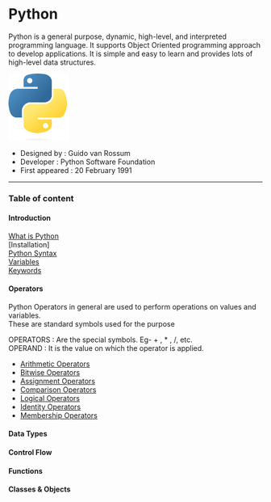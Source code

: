 # Python
Python is a general purpose, dynamic, high-level, and interpreted programming language. It supports Object Oriented programming approach to develop applications. It is simple and easy to learn and provides lots of high-level data structures.

<img src="https://github.com/imsrikanth/Python/blob/main/assets/images/Python-logo-notext.svg.png" alt="Python" width="120" hight="120">


- Designed by : Guido van Rossum
- Developer : Python Software Foundation
- First appeared : 20 February 1991

---
### Table of content

#### Introduction
[What is Python](https://github.com/imsrikanth/Python/blob/main/Introduction/what%20is%20python.md)  
[Installation]  
[Python Syntax](https://github.com/imsrikanth/Python/blob/main/Introduction/Python%20Syntax.md)  
[Variables](https://github.com/imsrikanth/Python/blob/main/Introduction/variables.md)  
[Keywords](https://github.com/imsrikanth/Python/blob/main/Introduction/keywords.md)

#### Operators

Python Operators in general are used to perform operations on values and variables.   
These are standard symbols used for the purpose  

 OPERATORS : Are the special symbols. Eg- + , * , /, etc.  
 OPERAND : It is the value on which the operator is applied.  


- [Arithmetic Operators](https://github.com/imsrikanth/Python/blob/main/operators/Arithmetic%20Operators.md)
- [Bitwise Operators](https://github.com/imsrikanth/Python/blob/main/operators/Bitwise%20Operators.md)
- [Assignment Operators](https://github.com/imsrikanth/Python/blob/main/operators/Assignment%20Operators.md)
- [Comparison Operators](https://github.com/imsrikanth/Python/blob/main/operators/Comparison%20Operators.md)
- [Logical Operators](https://github.com/imsrikanth/Python/blob/main/operators/Logical%20Operators.md)
- [Identity Operators](https://github.com/imsrikanth/Python/blob/main/operators/Identity%20Operators.md)
- [Membership Operators](https://github.com/imsrikanth/Python/blob/main/operators/Membership%20Operators.md)




#### Data Types
#### Control Flow
#### Functions
#### Classes & Objects
